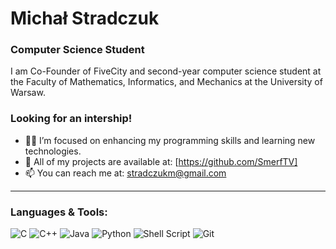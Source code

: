 # Michał Stradczuk

### Computer Science Student

I am Co-Founder of FiveCity and second-year computer science student at the Faculty of Mathematics, Informatics, and Mechanics at the University of Warsaw.

### Looking for an intership!

- 👨‍💻 I’m focused on enhancing my programming skills and learning new technologies.
- 📂 All of my projects are available at: [https://github.com/SmerfTV]
- 📫 You can reach me at: stradczukm@gmail.com

---

### Languages & Tools:

![C](https://img.shields.io/badge/-C-00599C?style=flat&logo=c&logoColor=white)
![C++](https://img.shields.io/badge/-C++-00599C?style=flat&logo=c%2B%2B&logoColor=white)
![Java](https://img.shields.io/badge/-Java-F89820?style=flat&logo=java&logoColor=white)
![Python](https://img.shields.io/badge/-Python-3776AB?style=flat&logo=python&logoColor=white)
![Shell Script](https://img.shields.io/badge/-Shell_Script-5391FE?style=flat&logo=gnu-bash&logoColor=white)
![Git](https://img.shields.io/badge/-Git-F05032?style=flat&logo=git&logoColor=white)
